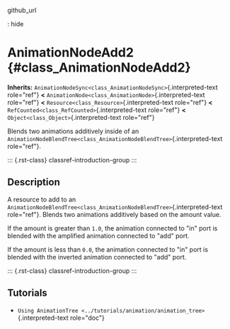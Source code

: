 github_url

:   hide

# AnimationNodeAdd2 {#class_AnimationNodeAdd2}

**Inherits:**
`AnimationNodeSync<class_AnimationNodeSync>`{.interpreted-text
role="ref"} **\<**
`AnimationNode<class_AnimationNode>`{.interpreted-text role="ref"}
**\<** `Resource<class_Resource>`{.interpreted-text role="ref"} **\<**
`RefCounted<class_RefCounted>`{.interpreted-text role="ref"} **\<**
`Object<class_Object>`{.interpreted-text role="ref"}

Blends two animations additively inside of an
`AnimationNodeBlendTree<class_AnimationNodeBlendTree>`{.interpreted-text
role="ref"}.

::: {.rst-class}
classref-introduction-group
:::

## Description

A resource to add to an
`AnimationNodeBlendTree<class_AnimationNodeBlendTree>`{.interpreted-text
role="ref"}. Blends two animations additively based on the amount value.

If the amount is greater than `1.0`, the animation connected to \"in\"
port is blended with the amplified animation connected to \"add\" port.

If the amount is less than `0.0`, the animation connected to \"in\" port
is blended with the inverted animation connected to \"add\" port.

::: {.rst-class}
classref-introduction-group
:::

## Tutorials

- `Using AnimationTree <../tutorials/animation/animation_tree>`{.interpreted-text
  role="doc"}
